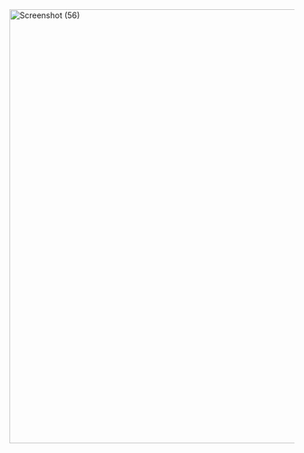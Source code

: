 <img width="1366" height="768" alt="Screenshot (56)" src="https://github.com/user-attachments/assets/67dc63d6-25d5-4fc7-8aa2-2bdf1931964b" />
